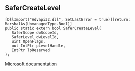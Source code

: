 ## SaferCreateLevel

```
[DllImport("Advapi32.dll", SetLastError = true)][return: MarshalAs(UnmanagedType.Bool)]
public static extern bool SaferCreateLevel(
   SaferScope dwScopeId,
   SaferLevel dwLevelId,
   uint OpenFlags,
   out IntPtr pLevelHandle,
   IntPtr lpReserved
);
```

[Microsoft documentation](https://docs.microsoft.com/en-us/windows/win32/api/winsafer/nf-winsafer-safercreatelevel)
